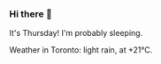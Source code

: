 ### Hi there :wave:

It's Thursday! I'm probably sleeping.

Weather in Toronto: light rain, at +21°C.
